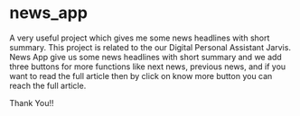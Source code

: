 # news_app
A very useful project which gives me some news headlines with short summary. This project is related to the our Digital Personal Assistant Jarvis.
News App give us some news headlines with short summary and we add three buttons for more functions like next news, previous news, and if 
you want to read the full article then by click on know more button you can reach the full article.

Thank You!!
